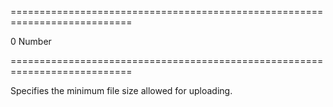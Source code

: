 ===========================================================================
<!--default-->0<!--/default-->
<!--type-->Number<!--/type-->
===========================================================================

<!--shortDescription-->
Specifies the minimum file size allowed for uploading.
<!--/shortDescription-->

<!--fullDescription-->

<!--/fullDescription-->